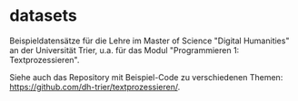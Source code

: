 # datasets

Beispieldatensätze für die Lehre im Master of Science "Digital Humanities" an der Universität Trier, u.a. für das Modul "Programmieren 1: Textprozessieren". 

Siehe auch das Repository mit Beispiel-Code zu verschiedenen Themen: https://github.com/dh-trier/textprozessieren/. 
